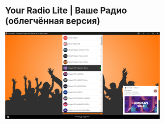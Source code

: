 # Your Radio Lite | Ваше Радио (облегчённая версия)

![Your Radio Lite | Ваше Радио (облегчённая версия)](/src/screen.png?raw=true "Your Radio Lite | Ваше Радио (облегчённая версия)")
